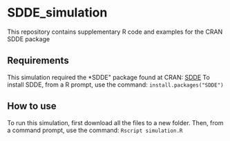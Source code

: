 # SDDE_simulation
This repository contains supplementary R code and examples for the CRAN SDDE package
## Requirements
This simulation required the *SDDE" package found at CRAN: [SDDE](https://cran.r-project.org/web/packages/SDDE/index.html)
To install SDDE, from a R prompt, use the command: 
`install.packages("SDDE")`
## How to use
To run this simulation, first download all the files to a new folder.
Then, from a command prompt, use the command:
`Rscript simulation.R`
